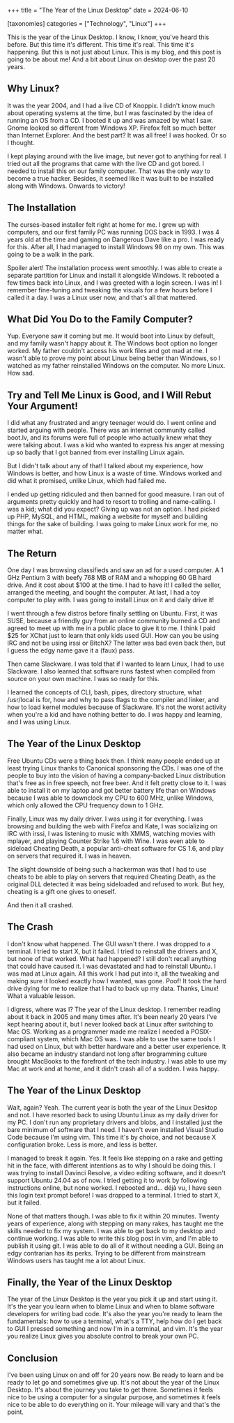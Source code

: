 +++
title = "The Year of the Linux Desktop"
date = 2024-06-10

[taxonomies]
categories = ["Technology", "Linux"]
+++

This is the year of the Linux Desktop. I know, I know, you've heard this before. But this time it's different. This time it's real. This time it's happening. But this is not just about Linux. This is my blog, and this post is going to be about me! And a bit about Linux on desktop over the past 20 years.
<!-- more -->

## Why Linux?

It was the year 2004, and I had a live CD of Knoppix. I didn't know much about operating systems at the time, but I was fascinated by the idea of running an OS from a CD. I booted it up and was amazed by what I saw. Gnome looked so different from Windows XP. Firefox felt so much better than Internet Explorer. And the best part? It was all free! I was hooked. Or so I thought.

I kept playing around with the live image, but never got to anything for real. I tried out all the programs that came with the live CD and got bored. I needed to install this on our family computer. That was the only way to become a true hacker. Besides, it seemed like it was built to be installed along with Windows. Onwards to victory!

## The Installation

The curses-based installer felt right at home for me. I grew up with computers, and our first family PC was running DOS back in 1993. I was 4 years old at the time and gaming on Dangerous Dave like a pro. I was ready for this. After all, I had managed to install Windows 98 on my own. This was going to be a walk in the park.

Spoiler alert! The installation process went smoothly. I was able to create a separate partition for Linux and install it alongside Windows. It rebooted a few times back into Linux, and I was greeted with a login screen. I was in! I remember fine-tuning and tweaking the visuals for a few hours before I called it a day. I was a Linux user now, and that's all that mattered.

## What Did You Do to the Family Computer?

Yup. Everyone saw it coming but me. It would boot into Linux by default, and my family wasn't happy about it. The Windows boot option no longer worked. My father couldn't access his work files and got mad at me. I wasn't able to prove my point about Linux being better than Windows, so I watched as my father reinstalled Windows on the computer. No more Linux. How sad.

## Try and Tell Me Linux is Good, and I Will Rebut Your Argument!

I did what any frustrated and angry teenager would do. I went online and started arguing with people. There was an internet community called boot.lv, and its forums were full of people who actually knew what they were talking about. I was a kid who wanted to express his anger at messing up so badly that I got banned from ever installing Linux again.

But I didn't talk about any of that! I talked about my experience, how Windows is better, and how Linux is a waste of time. Windows worked and did what it promised, unlike Linux, which had failed me.

I ended up getting ridiculed and then banned for good measure. I ran out of arguments pretty quickly and had to resort to trolling and name-calling. I was a kid; what did you expect? Giving up was not an option. I had picked up PHP, MySQL, and HTML, making a website for myself and building things for the sake of building. I was going to make Linux work for me, no matter what.

## The Return

One day I was browsing classifieds and saw an ad for a used computer. A 1 GHz Pentium 3 with beefy 768 MB of RAM and a whopping 60 GB hard drive. And it cost about $100 at the time. I had to have it! I called the seller, arranged the meeting, and bought the computer. At last, I had a toy computer to play with. I was going to install Linux on it and daily drive it!

I went through a few distros before finally settling on Ubuntu. First, it was SUSE, because a friendly guy from an online community burned a CD and agreed to meet up with me in a public place to give it to me. I think I paid $25 for XChat just to learn that only kids used GUI. How can you be using IRC and not be using irssi or BitchX? The latter was bad even back then, but I guess the edgy name gave it a (faux) pass.

Then came Slackware. I was told that if I wanted to learn Linux, I had to use Slackware. I also learned that software runs fastest when compiled from source on your own machine. I was so ready for this.

I learned the concepts of CLI, bash, pipes, directory structure, what /usr/local is for, how and why to pass flags to the compiler and linker, and how to load kernel modules because of Slackware. It's not the worst activity when you're a kid and have nothing better to do. I was happy and learning, and I was using Linux.

## The Year of the Linux Desktop

Free Ubuntu CDs were a thing back then. I think many people ended up at least trying Linux thanks to Canonical sponsoring the CDs. I was one of the people to buy into the vision of having a company-backed Linux distribution that's free as in free speech, not free beer. And it felt pretty close to it. I was able to install it on my laptop and got better battery life than on Windows because I was able to downclock my CPU to 600 MHz, unlike Windows, which only allowed the CPU frequency down to 1 GHz.

Finally, Linux was my daily driver. I was using it for everything. I was browsing and building the web with Firefox and Kate, I was socializing on IRC with irssi, I was listening to music with XMMS, watching movies with mplayer, and playing Counter Strike 1.6 with Wine. I was even able to sideload Cheating Death, a popular anti-cheat software for CS 1.6, and play on servers that required it. I was in heaven.

The slight downside of being such a hackerman was that I had to use cheats to be able to play on servers that required Cheating Death, as the original DLL detected it was being sideloaded and refused to work. But hey, cheating is a gift one gives to oneself.

And then it all crashed.

## The Crash

I don't know what happened. The GUI wasn't there. I was dropped to a terminal. I tried to start X, but it failed. I tried to reinstall the drivers and X, but none of that worked. What had happened? I still don't recall anything that could have caused it. I was devastated and had to reinstall Ubuntu. I was mad at Linux again. All this work I had put into it, all the tweaking and making sure it looked exactly how I wanted, was gone. Poof! It took the hard drive dying for me to realize that I had to back up my data. Thanks, Linux! What a valuable lesson.

I digress, where was I? The year of the Linux desktop. I remember reading about it back in 2005 and many times after. It's been nearly 20 years I've kept hearing about it, but I never looked back at Linux after switching to Mac OS. Working as a programmer made me realize I needed a POSIX-compliant system, which Mac OS was. I was able to use the same tools I had used on Linux, but with better hardware and a better user experience. It also became an industry standard not long after brogramming culture brought MacBooks to the forefront of the tech industry. I was able to use my Mac at work and at home, and it didn't crash all of a sudden. I was happy.

## The Year of the Linux Desktop

Wait, again? Yeah. The current year is both the year of the Linux Desktop and not. I have resorted back to using Ubuntu Linux as my daily driver for my PC. I don't run any proprietary drivers and blobs, and I installed just the bare minimum of software that I need. I haven't even installed Visual Studio Code because I'm using vim. This time it's by choice, and not because X configuration broke. Less is more, and less is better.

I managed to break it again. Yes. It feels like stepping on a rake and getting hit in the face, with different intentions as to why I should be doing this. I was trying to install Davinci Resolve, a video editing software, and it doesn't support Ubuntu 24.04 as of now. I tried getting it to work by following instructions online, but none worked. I rebooted and... déjà vu, I have seen this login text prompt before! I was dropped to a terminal. I tried to start X, but it failed.

None of that matters though. I was able to fix it within 20 minutes. Twenty years of experience, along with stepping on many rakes, has taught me the skills needed to fix my system. I was able to get back to my desktop and continue working. I was able to write this blog post in vim, and I'm able to publish it using git. I was able to do all of it without needing a GUI. Being an edgy contrarian has its perks. Trying to be different from mainstream Windows users has taught me a lot about Linux.

## Finally, the Year of the Linux Desktop

The year of the Linux Desktop is the year you pick it up and start using it. It's the year you learn when to blame Linux and when to blame software developers for writing bad code. It's also the year you're ready to learn the fundamentals: how to use a terminal, what's a TTY, help how do I get back to GUI I pressed something and now I'm in a terminal, and vim. It's the year you realize Linux gives you absolute control to break your own PC.

## Conclusion

I've been using Linux on and off for 20 years now. Be ready to learn and be ready to let go and sometimes give up. It's not about the year of the Linux Desktop. It's about the journey you take to get there. Sometimes it feels nice to be using a computer for a singular purpose, and sometimes it feels nice to be able to do everything on it. Your mileage will vary and that's the point.
